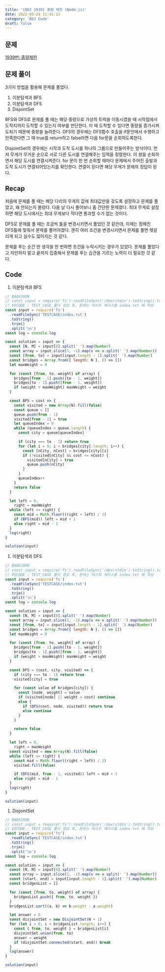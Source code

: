 ```yaml
---
title: '[BOJ 1939] 중량 제한 (Node.js)'
date: 2022-03-24 11:41:13
category: 'BOJ Code'
draft: false
---
```


## 문제

[1939번: 중량제한](https://www.acmicpc.net/problem/1939)

## 문제 풀이

3가지 방법을 활용해 문제를 풀었다.

1. 이분탐색과 BFS
2. 이분탐색과 DFS
3. DisjointSet

BFS와 DFS로 문제를 풀 때는 해당 중량으로 가상의 트럭을 이동시켰을 때 시작점에서 도착지까지 도착할 수 있는지 여부를 판단한다. 이 때 도착할 수 있다면 중량을 증가시켜도되기 때문에 중량을 늘려준다. DFS의 경우에는 DFS함수 호출을 if문안에서 수행하고 만족한다면 그 때 true를 return하고 false라면 다음 for문을 순회하도록한다.

DisjointSet의 경우에는 시작과 도착 도시를 하나의 그룹으로 만들어주는 방식이다. 먼저 무게가 무거운 순으로 서로 다른 도시를 연결해주는 입력을 정렬한다. 이 쌍을 순회하면서 해당 도시를 연결시켜준다. for 문이 한 번 순회할 때마다 문제에서 주어진 출발과 도착 도시가 연결되어있는지를 확인한다. 연결이 된다면 해당 무게가 문제의 정답이 된다.

## Recap

처음에 문제를 풀 때는 해당 다리의 무게의 값에 최대값만을 갖도록 설정하고 문제를 풀었고, 왜 안되는지 몰랐다. 다음 날 다시 풀어보니 좀 간단한 문제였다. 최대 무게로 설정하면 해당 도시에서는 최대 무게보다 적다면 통과할 수가 없는 것이다.

DFS로 문제를 풀 때는 조금씩 틀을 변경시키면서 풀었던 것 같은데, 이제는 정해진 DFS틀에 맞춰서 문제를 풀어야겠다. 괜히 여러 조건을 변경시키면서 문제를 풀면 헷갈리게 되고 실수도 많아지는 것 같다.

문제를 푸는 순간 딴 생각을 한 번하면 조건을 누락시키는 경우가 있었다. 문제를 풀었다고 자만하지 말고 끝까지 집중해서 문제를 푸는 습관을 기르는 노력이 더 필요한 것 같다.

## Code

1. 이분탐색과 BFS

```jsx
// BAEKJOON
// const input = require('fs').readFileSync('/dev/stdin').toString().trim().split('\n');
// VSCODE : TEST_CASE 폴더 생성 후, 원하는 테스트 케이스를 index.txt 에 작성
const input = require('fs')
  .readFileSync('TESTCASE/index.txt')
  .toString()
  .trim()
  .split('\n')
const log = console.log

const solution = input => {
  const [N, M] = input[0].split(' ').map(Number)
  const array = input.slice(1, -1).map(v => v.split(' ').map(Number))
  const [from, to] = input[input.length - 1].split(' ').map(Number)
  const bridges = Array.from({ length: N }, () => [])
  let maxWeight = 0

  for (const [from, to, weight] of array) {
    bridges[from - 1].push([to - 1, weight])
    bridges[to - 1].push([from - 1, weight])
    if (weight > maxWeight) maxWeight = weight
  }

  const BFS = cost => {
    const visited = new Array(N).fill(false)
    const queue = []
    queue.push(from - 1)
    visited[from - 1] = true
    let queueIndex = 0
    while (queueIndex < queue.length) {
      const city = queue[queueIndex]

      if (city === to - 1) return true
      for (let i = 0; i < bridges[city].length; i++) {
        const [nCity, nCost] = bridges[city][i]
        if (!visited[nCity] && cost <= nCost) {
          visited[nCity] = true
          queue.push(nCity)
        }
      }
      queueIndex++
    }
    return false
  }

  let left = 0,
    right = maxWeight
  while (left <= right) {
    const mid = Math.floor((right + left) / 2)
    if (BFS(mid)) left = mid + 1
    else right = mid - 1
  }
  log(right)
}

solution(input)
```

1. 이분탐색과 DFS

```jsx
// BAEKJOON
// const input = require('fs').readFileSync('/dev/stdin').toString().trim().split('\n');
// VSCODE : TEST_CASE 폴더 생성 후, 원하는 테스트 케이스를 index.txt 에 작성
const input = require('fs')
  .readFileSync('TESTCASE/index.txt')
  .toString()
  .trim()
  .split('\n')
const log = console.log

const solution = input => {
  const [N, M] = input[0].split(' ').map(Number)
  const array = input.slice(1, -1).map(v => v.split(' ').map(Number))
  const [from, to] = input[input.length - 1].split(' ').map(Number)
  const bridges = Array.from({ length: N }, () => [])
  let maxWeight = 0

  for (const [from, to, weight] of array) {
    bridges[from - 1].push([to - 1, weight])
    bridges[to - 1].push([from - 1, weight])
    if (weight > maxWeight) maxWeight = weight
  }

  const DFS = (cost, city, visited) => {
    if (city === to - 1) return true
    visited[city] = true

    for (const value of bridges[city]) {
      const [node, weight] = value
      if (visited[node] || weight < cost) continue
      else {
        if (DFS(cost, node, visited)) return true
        else continue
      }
    }

    return false
  }

  let left = 0,
    right = maxWeight
  const visited = new Array(N).fill(false)
  while (left <= right) {
    const mid = Math.floor((right + left) / 2)
    visited.fill(false)

    if (DFS(mid, from - 1, visited)) left = mid + 1
    else right = mid - 1
  }
  log(right)
}

solution(input)
```

1. DisjointSet

```jsx
// BAEKJOON
// const input = require('fs').readFileSync('/dev/stdin').toString().trim().split('\n');
// VSCODE : TEST_CASE 폴더 생성 후, 원하는 테스트 케이스를 index.txt 에 작성
const input = require('fs')
  .readFileSync('TESTCASE/index.txt')
  .toString()
  .trim()
  .split('\n')
const log = console.log

const solution = input => {
  const [N, M] = input[0].split(' ').map(Number)
  const array = input.slice(1, -1).map(v => v.split(' ').map(Number))
  const [start, end] = input[input.length - 1].split(' ').map(Number)
  const bridgesList = []

  for (const [from, to, weight] of array) {
    bridgesList.push({ from, to, weight })
  }
  bridgesList.sort((a, b) => b.weight - a.weight)

  let answer = 0
  const disjointSet = new DisjointSet(N + 1)
  for (let i = 0; i < bridgesList.length; i++) {
    const { from, to, weight } = bridgesList[i]
    disjointSet.union(from, to)
    answer = weight
    if (disjointSet.connected(start, end)) break
  }
  log(answer)
}

solution(input)
```
